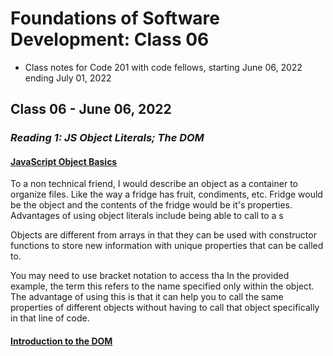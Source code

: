 # Foundations of Software Development: Class 06

* Class notes for Code 201 with code fellows, starting June 06, 2022 ending July 01, 2022

## Class 06 - June 06, 2022

### *Reading 1: JS Object Literals; The DOM*

#### [JavaScript Object Basics](https://developer.mozilla.org/en-US/docs/Learn/JavaScript/Objects/Basics)

To a non technical friend, I would describe an object as a container to organize files. Like the way a fridge has fruit, condiments, etc. Fridge would be the object and the contents of the fridge would be it's properties.
Advantages of using object literals include being able to call to a s

Objects are different from arrays in that they can be used with constructor functions to store new information with unique properties that can be called to. 

You may need to use bracket notation to access tha
In the provided example, the term this refers to the name specified only within the object. The advantage of using this is that it can help you to call the same properties of different objects without having to call that object specifically in that line of code. 

#### [Introduction to the DOM](https://developer.mozilla.org/en-US/docs/Web/API/Document_Object_Model/Introduction)
